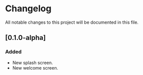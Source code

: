 # Changelog

All notable changes to this project will be documented in this file.

## [0.1.0-alpha]

### Added

- New splash screen.
- New welcome screen.